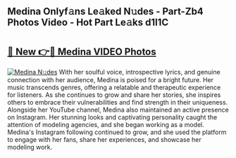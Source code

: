 ## Medina Onlyf𝚊ns Le𝚊ked N𝚞des - Part-Zb4 Photos Video - Hot Part Le𝚊ks d1I1C

# <h2><a href="http://ab63063.deff.icu/?id=Medina">🔗 New 👉🔴 Medina VIDEO Photos</a></h2>

[![Medina N𝚞des](https://i.imgur.com/rIISA9y.gif)](http://ab63063.deff.icu/?id=Medina)
With her soulful voice, introspective lyrics, and genuine connection with her audience, Medina is poised for a bright future. Her music transcends genres, offering a relatable and therapeutic experience for listeners. As she continues to grow and share her stories, she inspires others to embrace their vulnerabilities and find strength in their uniqueness. Alongside her YouTube channel, Medina also maintained an active presence on Instagram. Her stunning looks and captivating personality caught the attention of modeling agencies, and she began working as a model. Medina's Instagram following continued to grow, and she used the platform to engage with her fans, share her experiences, and showcase her modeling work.
